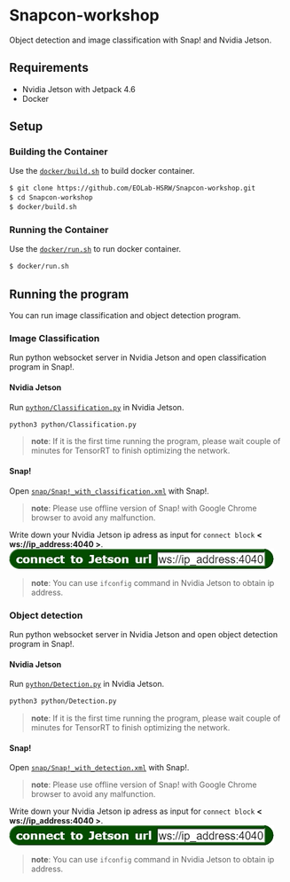 # Snapcon-workshop
Object detection and image classification with Snap! and Nvidia Jetson.

## Requirements
* Nvidia Jetson with Jetpack 4.6
* Docker
## Setup
### Building the Container
Use the [`docker/build.sh`](docker/build.sh) to build docker container.
```bash
$ git clone https://github.com/EOLab-HSRW/Snapcon-workshop.git
$ cd Snapcon-workshop
$ docker/build.sh
```
### Running the Container
Use the [`docker/run.sh`](docker/run.sh) to run docker container.
```bash
$ docker/run.sh
```
## Running the program
You can run image classification and object detection program.
### Image Classification
Run python websocket server in Nvidia Jetson and open classification program in Snap!.
#### Nvidia Jetson
Run [`python/Classification.py`](python/Classification.py) in Nvidia Jetson.
``` bash
python3 python/Classification.py
```
> **note**:  If it is the first time running the program, please wait couple of minutes for TensorRT to finish optimizing the network. <br/>
#### Snap!
Open  [`snap/Snap!_with_classification.xml`](snap/Snap!_with_classification.xml) with Snap!.
> **note**: Please use offline version of Snap! with Google Chrome browser to avoid any malfunction. <br/>

Write down your Nvidia Jetson ip adress as input for `connect block` **< ws://ip_address:4040 >**.
  ![connect_block](/assests/Snap!/connect_block.png)
> **note**: You can use `ifconfig` command in Nvidia Jetson to obtain ip address. <br/>

### Object detection
Run python websocket server in Nvidia Jetson and open object detection program in Snap!.
#### Nvidia Jetson
Run [`python/Detection.py`](python/Detection.py) in Nvidia Jetson.
``` bash
python3 python/Detection.py
```
> **note**:  If it is the first time running the program, please wait couple of minutes for TensorRT to finish optimizing the network. <br/>
#### Snap!
Open  [`snap/Snap!_with_detection.xml`](snap/Snap!_with_detection.xml) with Snap!.
> **note**: Please use offline version of Snap! with Google Chrome browser to avoid any malfunction. <br/>

Write down your Nvidia Jetson ip adress as input for `connect block` **< ws://ip_address:4040 >**.
  ![connect_block](/assests/Snap!/connect_block.png)
> **note**: You can use `ifconfig` command in Nvidia Jetson to obtain ip address. <br/>

